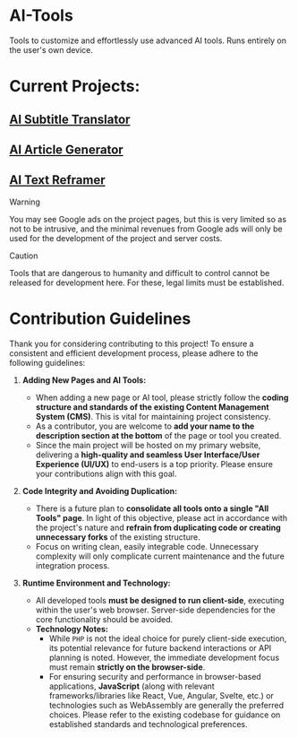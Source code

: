 # AI-Tools
Tools to customize and effortlessly use advanced AI tools. Runs entirely on the user's own device.

# Current Projects:
## [AI Subtitle Translator](https://tryigit.dev/ai/stranslate/)

## [AI Article Generator](https://tryigit.dev/ai/article/)

## [AI Text Reframer](https://tryigit.dev/ai/manipulation/)

> [!WARNING]
> You may see Google ads on the project pages, but this is very limited so as not to be intrusive, and the minimal revenues from Google ads will only be used for the development of the project and server costs.

> [!CAUTION]
> Tools that are dangerous to humanity and difficult to control cannot be released for development here. For these, legal limits must be established.

# Contribution Guidelines

Thank you for considering contributing to this project! To ensure a consistent and efficient development process, please adhere to the following guidelines:

1.  **Adding New Pages and AI Tools:**
    *   When adding a new page or AI tool, please strictly follow the **coding structure and standards of the existing Content Management System (CMS)**. This is vital for maintaining project consistency.
    *   As a contributor, you are welcome to **add your name to the description section at the bottom** of the page or tool you created.
    *   Since the main project will be hosted on my primary website, delivering a **high-quality and seamless User Interface/User Experience (UI/UX)** to end-users is a top priority. Please ensure your contributions align with this goal.

2.  **Code Integrity and Avoiding Duplication:**
    *   There is a future plan to **consolidate all tools onto a single "All Tools" page**. In light of this objective, please act in accordance with the project's nature and **refrain from duplicating code or creating unnecessary forks** of the existing structure.
    *   Focus on writing clean, easily integrable code. Unnecessary complexity will only complicate current maintenance and the future integration process.

3.  **Runtime Environment and Technology:**
    *   All developed tools **must be designed to run client-side**, executing within the user's web browser. Server-side dependencies for the core functionality should be avoided.
    *   **Technology Notes:**
        *   While `PHP` is not the ideal choice for purely client-side execution, its potential relevance for future backend interactions or API planning is noted. However, the immediate development focus must remain **strictly on the browser-side**.
        *   For ensuring security and performance in browser-based applications, **JavaScript** (along with relevant frameworks/libraries like React, Vue, Angular, Svelte, etc.) or technologies such as WebAssembly are generally the preferred choices. Please refer to the existing codebase for guidance on established standards and technological preferences.
